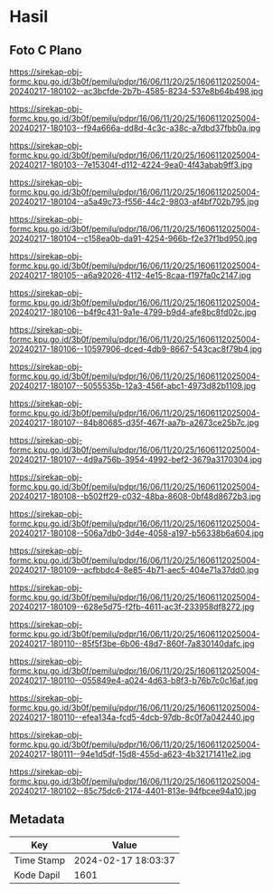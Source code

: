 # Hasil

## Foto C Plano

https://sirekap-obj-formc.kpu.go.id/3b0f/pemilu/pdpr/16/06/11/20/25/1606112025004-20240217-180102--ac3bcfde-2b7b-4585-8234-537e8b64b498.jpg

https://sirekap-obj-formc.kpu.go.id/3b0f/pemilu/pdpr/16/06/11/20/25/1606112025004-20240217-180103--f94a666a-dd8d-4c3c-a38c-a7dbd37fbb0a.jpg

https://sirekap-obj-formc.kpu.go.id/3b0f/pemilu/pdpr/16/06/11/20/25/1606112025004-20240217-180103--7e15304f-d112-4224-9ea0-4f43abab9ff3.jpg

https://sirekap-obj-formc.kpu.go.id/3b0f/pemilu/pdpr/16/06/11/20/25/1606112025004-20240217-180104--a5a49c73-f556-44c2-9803-af4bf702b795.jpg

https://sirekap-obj-formc.kpu.go.id/3b0f/pemilu/pdpr/16/06/11/20/25/1606112025004-20240217-180104--c158ea0b-da91-4254-966b-f2e37f1bd950.jpg

https://sirekap-obj-formc.kpu.go.id/3b0f/pemilu/pdpr/16/06/11/20/25/1606112025004-20240217-180105--a6a92026-4112-4e15-8caa-f197fa0c2147.jpg

https://sirekap-obj-formc.kpu.go.id/3b0f/pemilu/pdpr/16/06/11/20/25/1606112025004-20240217-180106--b4f9c431-9a1e-4799-b9d4-afe8bc8fd02c.jpg

https://sirekap-obj-formc.kpu.go.id/3b0f/pemilu/pdpr/16/06/11/20/25/1606112025004-20240217-180106--10597906-dced-4db9-8667-543cac8f79b4.jpg

https://sirekap-obj-formc.kpu.go.id/3b0f/pemilu/pdpr/16/06/11/20/25/1606112025004-20240217-180107--5055535b-12a3-456f-abc1-4973d82b1109.jpg

https://sirekap-obj-formc.kpu.go.id/3b0f/pemilu/pdpr/16/06/11/20/25/1606112025004-20240217-180107--84b80685-d35f-467f-aa7b-a2673ce25b7c.jpg

https://sirekap-obj-formc.kpu.go.id/3b0f/pemilu/pdpr/16/06/11/20/25/1606112025004-20240217-180107--4d9a756b-3954-4992-bef2-3679a3170304.jpg

https://sirekap-obj-formc.kpu.go.id/3b0f/pemilu/pdpr/16/06/11/20/25/1606112025004-20240217-180108--b502ff29-c032-48ba-8608-0bf48d8672b3.jpg

https://sirekap-obj-formc.kpu.go.id/3b0f/pemilu/pdpr/16/06/11/20/25/1606112025004-20240217-180108--506a7db0-3d4e-4058-a197-b56338b6a604.jpg

https://sirekap-obj-formc.kpu.go.id/3b0f/pemilu/pdpr/16/06/11/20/25/1606112025004-20240217-180109--acfbbdc4-8e85-4b71-aec5-404e71a37dd0.jpg

https://sirekap-obj-formc.kpu.go.id/3b0f/pemilu/pdpr/16/06/11/20/25/1606112025004-20240217-180109--628e5d75-f2fb-4611-ac3f-233958df8272.jpg

https://sirekap-obj-formc.kpu.go.id/3b0f/pemilu/pdpr/16/06/11/20/25/1606112025004-20240217-180110--85f5f3be-6b06-48d7-860f-7a830140dafc.jpg

https://sirekap-obj-formc.kpu.go.id/3b0f/pemilu/pdpr/16/06/11/20/25/1606112025004-20240217-180110--055849e4-a024-4d63-b8f3-b76b7c0c16af.jpg

https://sirekap-obj-formc.kpu.go.id/3b0f/pemilu/pdpr/16/06/11/20/25/1606112025004-20240217-180110--efea134a-fcd5-4dcb-97db-8c0f7a042440.jpg

https://sirekap-obj-formc.kpu.go.id/3b0f/pemilu/pdpr/16/06/11/20/25/1606112025004-20240217-180111--94e1d5df-15d8-455d-a623-4b32171411e2.jpg

https://sirekap-obj-formc.kpu.go.id/3b0f/pemilu/pdpr/16/06/11/20/25/1606112025004-20240217-180102--85c75dc6-2174-4401-813e-94fbcee94a10.jpg


## Metadata

| Key        | Value               |
| ---------- | ------------------- |
| Time Stamp | 2024-02-17 18:03:37 |
| Kode Dapil | 1601                |



